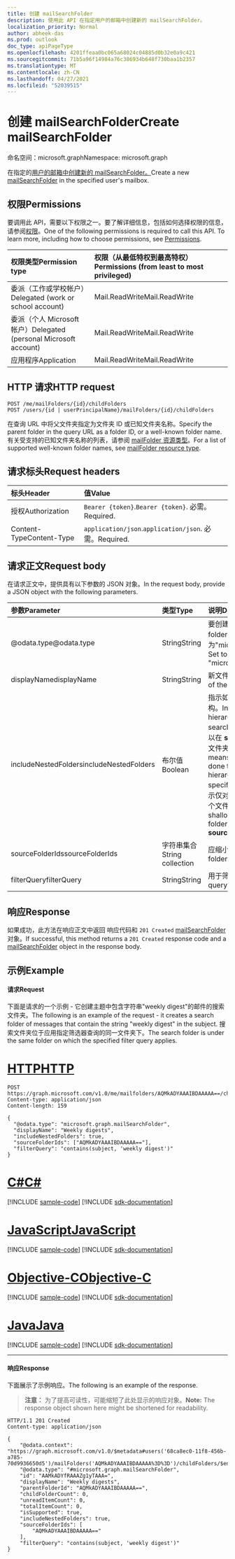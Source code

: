 ```yaml
---
title: 创建 mailSearchFolder
description: 使用此 API 在指定用户的邮箱中创建新的 mailSearchFolder。
localization_priority: Normal
author: abheek-das
ms.prod: outlook
doc_type: apiPageType
ms.openlocfilehash: 4201ffeaa0bc065a68024c04885d0b32e0a9c421
ms.sourcegitcommit: 71b5a96f14984a76c386934b648f730baa1b2357
ms.translationtype: MT
ms.contentlocale: zh-CN
ms.lasthandoff: 04/27/2021
ms.locfileid: "52039515"
---
```

# <a name="create-mailsearchfolder"></a><span data-ttu-id="878aa-103">创建 mailSearchFolder</span><span class="sxs-lookup"><span data-stu-id="878aa-103">Create mailSearchFolder</span></span>

<span data-ttu-id="878aa-104">命名空间：microsoft.graph</span><span class="sxs-lookup"><span data-stu-id="878aa-104">Namespace: microsoft.graph</span></span>

<span data-ttu-id="878aa-105">在指定的[用户的邮箱中创建新的 mailSearchFolder。](../resources/mailsearchfolder.md)</span><span class="sxs-lookup"><span data-stu-id="878aa-105">Create a new [mailSearchFolder](../resources/mailsearchfolder.md) in the specified user's mailbox.</span></span>

## <a name="permissions"></a><span data-ttu-id="878aa-106">权限</span><span class="sxs-lookup"><span data-stu-id="878aa-106">Permissions</span></span>

<span data-ttu-id="878aa-p101">要调用此 API，需要以下权限之一。要了解详细信息，包括如何选择权限的信息，请参阅[权限](/graph/permissions-reference)。</span><span class="sxs-lookup"><span data-stu-id="878aa-p101">One of the following permissions is required to call this API. To learn more, including how to choose permissions, see [Permissions](/graph/permissions-reference).</span></span>

| <span data-ttu-id="878aa-109">权限类型</span><span class="sxs-lookup"><span data-stu-id="878aa-109">Permission type</span></span> | <span data-ttu-id="878aa-110">权限（从最低特权到最高特权）</span><span class="sxs-lookup"><span data-stu-id="878aa-110">Permissions (from least to most privileged)</span></span> |
|:----------------|:--------------------------------------------|
|<span data-ttu-id="878aa-111">委派（工作或学校帐户）</span><span class="sxs-lookup"><span data-stu-id="878aa-111">Delegated (work or school account)</span></span> | <span data-ttu-id="878aa-112">Mail.ReadWrite</span><span class="sxs-lookup"><span data-stu-id="878aa-112">Mail.ReadWrite</span></span>    |
|<span data-ttu-id="878aa-113">委派（个人 Microsoft 帐户）</span><span class="sxs-lookup"><span data-stu-id="878aa-113">Delegated (personal Microsoft account)</span></span> | <span data-ttu-id="878aa-114">Mail.ReadWrite</span><span class="sxs-lookup"><span data-stu-id="878aa-114">Mail.ReadWrite</span></span>    |
|<span data-ttu-id="878aa-115">应用程序</span><span class="sxs-lookup"><span data-stu-id="878aa-115">Application</span></span> | <span data-ttu-id="878aa-116">Mail.ReadWrite</span><span class="sxs-lookup"><span data-stu-id="878aa-116">Mail.ReadWrite</span></span> |

## <a name="http-request"></a><span data-ttu-id="878aa-117">HTTP 请求</span><span class="sxs-lookup"><span data-stu-id="878aa-117">HTTP request</span></span>

<!-- { "blockType": "ignored" } -->

```http
POST /me/mailFolders/{id}/childFolders
POST /users/{id | userPrincipalName}/mailFolders/{id}/childFolders
```

<span data-ttu-id="878aa-118">在查询 URL 中将父文件夹指定为文件夹 ID 或已知文件夹名称。</span><span class="sxs-lookup"><span data-stu-id="878aa-118">Specify the parent folder in the query URL as a folder ID, or a well-known folder name.</span></span> <span data-ttu-id="878aa-119">有关受支持的已知文件夹名称的列表，请参阅 [mailFolder 资源类型](../resources/mailfolder.md)。</span><span class="sxs-lookup"><span data-stu-id="878aa-119">For a list of supported well-known folder names, see [mailFolder resource type](../resources/mailfolder.md).</span></span>

## <a name="request-headers"></a><span data-ttu-id="878aa-120">请求标头</span><span class="sxs-lookup"><span data-stu-id="878aa-120">Request headers</span></span>

| <span data-ttu-id="878aa-121">标头</span><span class="sxs-lookup"><span data-stu-id="878aa-121">Header</span></span> | <span data-ttu-id="878aa-122">值</span><span class="sxs-lookup"><span data-stu-id="878aa-122">Value</span></span> |
|:-------|:------|
| <span data-ttu-id="878aa-123">授权</span><span class="sxs-lookup"><span data-stu-id="878aa-123">Authorization</span></span> | <span data-ttu-id="878aa-124">`Bearer {token}`.</span><span class="sxs-lookup"><span data-stu-id="878aa-124">`Bearer {token}`.</span></span> <span data-ttu-id="878aa-125">必需。</span><span class="sxs-lookup"><span data-stu-id="878aa-125">Required.</span></span> |
| <span data-ttu-id="878aa-126">Content-Type</span><span class="sxs-lookup"><span data-stu-id="878aa-126">Content-Type</span></span> | <span data-ttu-id="878aa-127">`application/json`.</span><span class="sxs-lookup"><span data-stu-id="878aa-127">`application/json`.</span></span> <span data-ttu-id="878aa-128">必需。</span><span class="sxs-lookup"><span data-stu-id="878aa-128">Required.</span></span> |

## <a name="request-body"></a><span data-ttu-id="878aa-129">请求正文</span><span class="sxs-lookup"><span data-stu-id="878aa-129">Request body</span></span>

<span data-ttu-id="878aa-130">在请求正文中，提供具有以下参数的 JSON 对象。</span><span class="sxs-lookup"><span data-stu-id="878aa-130">In the request body, provide a JSON object with the following parameters.</span></span>

| <span data-ttu-id="878aa-131">参数</span><span class="sxs-lookup"><span data-stu-id="878aa-131">Parameter</span></span> | <span data-ttu-id="878aa-132">类型</span><span class="sxs-lookup"><span data-stu-id="878aa-132">Type</span></span> | <span data-ttu-id="878aa-133">说明</span><span class="sxs-lookup"><span data-stu-id="878aa-133">Description</span></span> |
|:----------|:-----|:------------|
| <span data-ttu-id="878aa-134">@odata.type</span><span class="sxs-lookup"><span data-stu-id="878aa-134">@odata.type</span></span> | <span data-ttu-id="878aa-135">String</span><span class="sxs-lookup"><span data-stu-id="878aa-135">String</span></span> | <span data-ttu-id="878aa-136">要创建的文件夹的类型。</span><span class="sxs-lookup"><span data-stu-id="878aa-136">The type of folder to be created.</span></span> <span data-ttu-id="878aa-137">设置为"microsoft.graph.mailSearchFolder"。</span><span class="sxs-lookup"><span data-stu-id="878aa-137">Set to "microsoft.graph.mailSearchFolder".</span></span> |
| <span data-ttu-id="878aa-138">displayName</span><span class="sxs-lookup"><span data-stu-id="878aa-138">displayName</span></span> | <span data-ttu-id="878aa-139">String</span><span class="sxs-lookup"><span data-stu-id="878aa-139">String</span></span> | <span data-ttu-id="878aa-140">新文件夹的显示名称。</span><span class="sxs-lookup"><span data-stu-id="878aa-140">The display name of the new folder.</span></span>|
| <span data-ttu-id="878aa-141">includeNestedFolders</span><span class="sxs-lookup"><span data-stu-id="878aa-141">includeNestedFolders</span></span> | <span data-ttu-id="878aa-142">布尔值</span><span class="sxs-lookup"><span data-stu-id="878aa-142">Boolean</span></span> | <span data-ttu-id="878aa-143">指示如何在搜索中遍历邮箱文件夹层次结构。</span><span class="sxs-lookup"><span data-stu-id="878aa-143">Indicates how the mailbox folder hierarchy should be traversed in the search.</span></span> <span data-ttu-id="878aa-144">`true` 意味着应该执行深层搜索，以在 **sourceFolderIds** 中显式指定的每个文件夹的层次结构中包括子文件夹。</span><span class="sxs-lookup"><span data-stu-id="878aa-144">`true` means that a deep search should be done to include child folders in the hierarchy of each folder explicitly specified in **sourceFolderIds**.</span></span> <span data-ttu-id="878aa-145">`false` 表示仅对 **sourceFolderIds** 中显式指定的每个文件夹进行浅表搜索。</span><span class="sxs-lookup"><span data-stu-id="878aa-145">`false` means a shallow search of only each of the folders explicitly specified in **sourceFolderIds**.</span></span> |
| <span data-ttu-id="878aa-146">sourceFolderIds</span><span class="sxs-lookup"><span data-stu-id="878aa-146">sourceFolderIds</span></span> | <span data-ttu-id="878aa-147">字符串集合</span><span class="sxs-lookup"><span data-stu-id="878aa-147">String collection</span></span> | <span data-ttu-id="878aa-148">应缩小的邮箱文件夹。</span><span class="sxs-lookup"><span data-stu-id="878aa-148">The mailbox folders that should be mined.</span></span> |
| <span data-ttu-id="878aa-149">filterQuery</span><span class="sxs-lookup"><span data-stu-id="878aa-149">filterQuery</span></span> | <span data-ttu-id="878aa-150">String</span><span class="sxs-lookup"><span data-stu-id="878aa-150">String</span></span> | <span data-ttu-id="878aa-151">用于筛选邮件的 OData 查询。</span><span class="sxs-lookup"><span data-stu-id="878aa-151">The OData query to filter the messages.</span></span> |

## <a name="response"></a><span data-ttu-id="878aa-152">响应</span><span class="sxs-lookup"><span data-stu-id="878aa-152">Response</span></span>

<span data-ttu-id="878aa-153">如果成功，此方法在响应正文中返回 响应代码和 `201 Created` [mailSearchFolder](../resources/mailsearchfolder.md) 对象。</span><span class="sxs-lookup"><span data-stu-id="878aa-153">If successful, this method returns a `201 Created` response code and a [mailSearchFolder](../resources/mailsearchfolder.md) object in the response body.</span></span>

## <a name="example"></a><span data-ttu-id="878aa-154">示例</span><span class="sxs-lookup"><span data-stu-id="878aa-154">Example</span></span>

#### <a name="request"></a><span data-ttu-id="878aa-155">请求</span><span class="sxs-lookup"><span data-stu-id="878aa-155">Request</span></span>

<span data-ttu-id="878aa-156">下面是请求的一个示例 - 它创建主题中包含字符串"weekly digest"的邮件的搜索文件夹。</span><span class="sxs-lookup"><span data-stu-id="878aa-156">The following is an example of the request - it creates a search folder of messages that contain the string "weekly digest" in the subject.</span></span> <span data-ttu-id="878aa-157">搜索文件夹位于应用指定筛选器查询的同一文件夹下。</span><span class="sxs-lookup"><span data-stu-id="878aa-157">The search folder is under the same folder on which the specified filter query applies.</span></span>

# <a name="http"></a>[<span data-ttu-id="878aa-158">HTTP</span><span class="sxs-lookup"><span data-stu-id="878aa-158">HTTP</span></span>](#tab/http)
<!-- {
  "blockType": "request",
  "sampleKeys": ["AQMkADYAAAIBDAAAAA=="],
  "name": "create_mailsearchfolder"
}-->

```http
POST https://graph.microsoft.com/v1.0/me/mailfolders/AQMkADYAAAIBDAAAAA==/childfolders
Content-type: application/json
Content-length: 159

{
  "@odata.type": "microsoft.graph.mailSearchFolder",
  "displayName": "Weekly digests",
  "includeNestedFolders": true,
  "sourceFolderIds": ["AQMkADYAAAIBDAAAAA=="],
  "filterQuery": "contains(subject, 'weekly digest')"
}
```
# <a name="c"></a>[<span data-ttu-id="878aa-159">C#</span><span class="sxs-lookup"><span data-stu-id="878aa-159">C#</span></span>](#tab/csharp)
[!INCLUDE [sample-code](../includes/snippets/csharp/create-mailsearchfolder-csharp-snippets.md)]
[!INCLUDE [sdk-documentation](../includes/snippets/snippets-sdk-documentation-link.md)]

# <a name="javascript"></a>[<span data-ttu-id="878aa-160">JavaScript</span><span class="sxs-lookup"><span data-stu-id="878aa-160">JavaScript</span></span>](#tab/javascript)
[!INCLUDE [sample-code](../includes/snippets/javascript/create-mailsearchfolder-javascript-snippets.md)]
[!INCLUDE [sdk-documentation](../includes/snippets/snippets-sdk-documentation-link.md)]

# <a name="objective-c"></a>[<span data-ttu-id="878aa-161">Objective-C</span><span class="sxs-lookup"><span data-stu-id="878aa-161">Objective-C</span></span>](#tab/objc)
[!INCLUDE [sample-code](../includes/snippets/objc/create-mailsearchfolder-objc-snippets.md)]
[!INCLUDE [sdk-documentation](../includes/snippets/snippets-sdk-documentation-link.md)]

# <a name="java"></a>[<span data-ttu-id="878aa-162">Java</span><span class="sxs-lookup"><span data-stu-id="878aa-162">Java</span></span>](#tab/java)
[!INCLUDE [sample-code](../includes/snippets/java/create-mailsearchfolder-java-snippets.md)]
[!INCLUDE [sdk-documentation](../includes/snippets/snippets-sdk-documentation-link.md)]

---


#### <a name="response"></a><span data-ttu-id="878aa-163">响应</span><span class="sxs-lookup"><span data-stu-id="878aa-163">Response</span></span>

<span data-ttu-id="878aa-164">下面展示了示例响应。</span><span class="sxs-lookup"><span data-stu-id="878aa-164">The following is an example of the response.</span></span>

><span data-ttu-id="878aa-165">**注意：** 为了提高可读性，可能缩短了此处显示的响应对象。</span><span class="sxs-lookup"><span data-stu-id="878aa-165">**Note:** The response object shown here might be shortened for readability.</span></span>
<!-- {
  "blockType": "response",
  "truncated": true,
  "@odata.type": "microsoft.graph.mailSearchFolder"
} -->

```http
HTTP/1.1 201 Created
Content-type: application/json

{
    "@odata.context": "https://graph.microsoft.com/v1.0/$metadata#users('68ca8ec0-11f8-456b-a785-70d9936650d5')/mailFolders('AQMkADYAAAIBDAAAAA%3D%3D')/childFolders/$entity",
    "@odata.type": "#microsoft.graph.mailSearchFolder",
    "id": "AAMkADYfRAAAZg1yTAAA=",
    "displayName": "Weekly digests",
    "parentFolderId": "AQMkADYAAAIBDAAAAA==",
    "childFolderCount": 0,
    "unreadItemCount": 0,
    "totalItemCount": 0,
    "isSupported": true,
    "includeNestedFolders": true,
    "sourceFolderIds": [
        "AQMkADYAAAIBDAAAAA=="
    ],
    "filterQuery": "contains(subject, 'weekly digest')"
}
```


<!-- uuid: 8fcb5dbc-d5aa-4681-8e31-b001d5168d79
2015-10-25 14:57:30 UTC -->
<!--
{
  "type": "#page.annotation",
  "description": "Create mailSearchFolder",
  "keywords": "",
  "section": "documentation",
  "tocPath": "",
  "suppressions": [

  ]
}
-->

